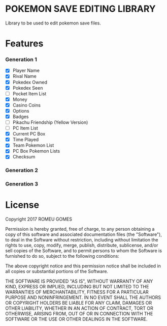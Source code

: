 POKEMON SAVE EDITING LIBRARY
============================

Library to be used to edit pokemon save files.

Features
========

### Generation 1

- [x] Player Name
- [x] Rival Name
- [x] Pokedex Owned
- [x] Pokedex Seen
- [ ] Pocket Item List
- [x] Money
- [x] Casino Coins
- [x] Options
- [x] Badges
- [ ] Pikachu Friendship (Yellow Version)
- [ ] PC Item List
- [x] Current PC Box
- [x] Time Played
- [x] Team Pokemon List
- [x] PC Box Pokemon Lists
- [x] Checksum

### Generation 2
### Generation 3

License
=======

Copyright 2017 ROMEU GOMES

Permission is hereby granted, free of charge, to any person obtaining a copy of this software and associated documentation files (the "Software"), to deal in the Software without restriction, including without limitation the rights to use, copy, modify, merge, publish, distribute, sublicense, and/or sell copies of the Software, and to permit persons to whom the Software is furnished to do so, subject to the following conditions:

The above copyright notice and this permission notice shall be included in all copies or substantial portions of the Software.

THE SOFTWARE IS PROVIDED "AS IS", WITHOUT WARRANTY OF ANY KIND, EXPRESS OR IMPLIED, INCLUDING BUT NOT LIMITED TO THE WARRANTIES OF MERCHANTABILITY, FITNESS FOR A PARTICULAR PURPOSE AND NONINFRINGEMENT. IN NO EVENT SHALL THE AUTHORS OR COPYRIGHT HOLDERS BE LIABLE FOR ANY CLAIM, DAMAGES OR OTHER LIABILITY, WHETHER IN AN ACTION OF CONTRACT, TORT OR OTHERWISE, ARISING FROM, OUT OF OR IN CONNECTION WITH THE SOFTWARE OR THE USE OR OTHER DEALINGS IN THE SOFTWARE.
